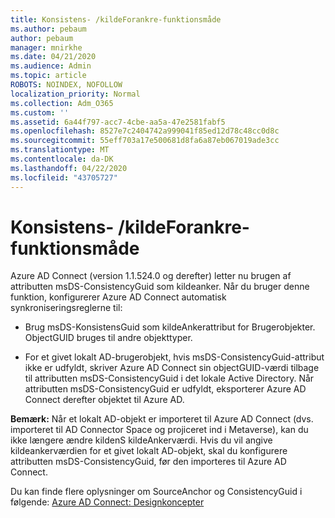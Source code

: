 ```yaml
---
title: Konsistens- /kildeForankre-funktionsmåde
ms.author: pebaum
author: pebaum
manager: mnirkhe
ms.date: 04/21/2020
ms.audience: Admin
ms.topic: article
ROBOTS: NOINDEX, NOFOLLOW
localization_priority: Normal
ms.collection: Adm_O365
ms.custom: ''
ms.assetid: 6a44f797-acc7-4cbe-aa5a-47e2581fabf5
ms.openlocfilehash: 8527e7c2404742a999041f85ed12d78c48cc0d8c
ms.sourcegitcommit: 55eff703a17e500681d8fa6a87eb067019ade3cc
ms.translationtype: MT
ms.contentlocale: da-DK
ms.lasthandoff: 04/22/2020
ms.locfileid: "43705727"
---
```

# <a name="consistencyguid--sourceanchor-behavior"></a>Konsistens- /kildeForankre-funktionsmåde

Azure AD Connect (version 1.1.524.0 og derefter) letter nu brugen af attributten msDS-ConsistencyGuid som kildeanker. Når du bruger denne funktion, konfigurerer Azure AD Connect automatisk synkroniseringsreglerne til:
  
- Brug msDS-KonsistensGuid som kildeAnkerattribut for Brugerobjekter. ObjectGUID bruges til andre objekttyper.
    
- For et givet lokalt AD-brugerobjekt, hvis msDS-ConsistencyGuid-attribut ikke er udfyldt, skriver Azure AD Connect sin objectGUID-værdi tilbage til attributten msDS-ConsistencyGuid i det lokale Active Directory. Når attributten msDS-ConsistencyGuid er udfyldt, eksporterer Azure AD Connect derefter objektet til Azure AD.
    
 **Bemærk:** Når et lokalt AD-objekt er importeret til Azure AD Connect (dvs. importeret til AD Connector Space og projiceret ind i Metaverse), kan du ikke længere ændre kildenS kildeAnkerværdi. Hvis du vil angive kildeankerværdien for et givet lokalt AD-objekt, skal du konfigurere attributten msDS-ConsistencyGuid, før den importeres til Azure AD Connect. 
  
Du kan finde flere oplysninger om SourceAnchor og ConsistencyGuid i følgende: [Azure AD Connect: Designkoncepter](https://docs.microsoft.com/azure/active-directory/connect/active-directory-aadconnect-design-concepts)
  

